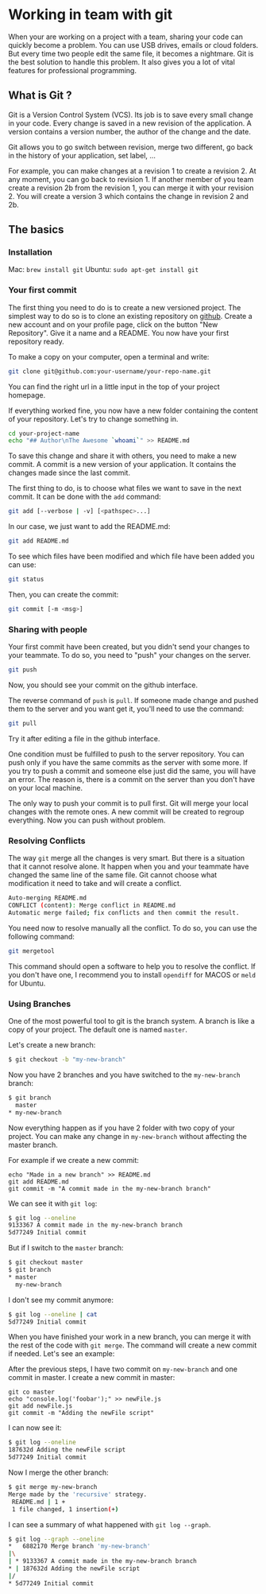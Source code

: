 # Working in team with git

When your are working on a project with a team, sharing your code can quickly become a problem. You can use USB drives, emails or cloud folders. But every time two people edit the same file, it becomes a nightmare. Git is the best solution to handle this problem.
It also gives you a lot of vital features for professional programming.

## What is Git ?

Git is a Version Control System (VCS). Its job is to save every small change in your code.
Every change is saved in a new revision of the application. A version contains a version number, the author of the change and the date.

Git allows you to go switch between revision, merge two different, go back in the history of your application, set label, ...

For example, you can make changes at a revision 1 to create a revision 2. At any moment, you can go back to revision 1. If another member of you team create a revision 2b from the revision 1, you can merge it with your revision 2. You will create a version 3 which contains the change in revision 2 and 2b.

## The basics

### Installation

Mac: `brew install git`
Ubuntu: `sudo apt-get install git`

### Your first commit

The first thing you need to do is to create a new versioned project. The simplest way to do so is to clone an existing repository on [github](http://www.github.com).
Create a new account and on your profile page, click on the button "New Repository". Give it a name and a README. You now have your first repository ready.

To make a copy on your computer, open a terminal and write:
```bash
git clone git@github.com:your-username/your-repo-name.git
```
You can find the right url in a little input in the top of your project homepage.

If everything worked fine, you now have a new folder containing the content of your repository. Let's try to change something in.
```bash
cd your-project-name
echo "## Author\nThe Awesome `whoami`" >> README.md
```
To save this change and share it with others, you need to make a new commit.
A commit is a new version of your application. It contains the changes made since the last commit.

The first thing to do, is to choose what files we want to save in the next commit. It can be done with the `add` command:
```bash
git add [--verbose | -v] [<pathspec>...]
```

In our case, we just want to add the README.md:
```bash
git add README.md
```

To see which files have been modified and which file have been added you can use:
```bash
git status
```
Then, you can create the commit:
```bash
git commit [-m <msg>]
```

### Sharing with people

Your first commit have been created, but you didn't send your changes to your teammate. To do so, you need to "push" your changes on the server.
```bash
git push
```
Now, you should see your commit on the github interface.

The reverse command of `push` is `pull`.  If someone made change and pushed them to the server and you want get it, you'll need to use the command:
```bash
git pull
```
Try it after editing a file in the github interface.


One condition must be fulfilled to push to the server repository. You can push only if you have the same commits as the server with some more.
If you try to push a commit and someone else just did the same, you will have an error. The reason is, there is a commit on the server than you don't have on your local machine.

The only way to push your commit is to pull first. Git will merge your local changes with the remote ones. A new commit will be created to regroup everything.
Now you can push without problem.

### Resolving Conflicts

The way `git` merge all the changes is very smart. But there is a situation that it cannot resolve alone. It happen when you and your teammate have changed the same line of the same file. Git cannot choose what modification it need to take and will create a conflict.

```bash
Auto-merging README.md
CONFLICT (content): Merge conflict in README.md
Automatic merge failed; fix conflicts and then commit the result.
```

You need now to resolve manually all the conflict. To do so, you can use the following command:
```bash
git mergetool
```

This command should open a software to help you to resolve the conflict. If you don't have one, I recommend you to install `opendiff` for MACOS or `meld` for Ubuntu.

### Using Branches 

One of the most powerful tool to git is the branch system. A branch is like a copy of your project. The default one is named `master`.

Let's create a new branch: 
```bash
$ git checkout -b "my-new-branch"
```

Now you have 2 branches and you have switched to the `my-new-branch` branch:
```bash
$ git branch
  master
* my-new-branch
```

Now everything happen as if you have 2 folder with two copy of your project. You can make any change in `my-new-branch` without affecting the master branch.

For example if we create a new commit:
```
echo "Made in a new branch" >> README.md
git add README.md
git commit -m "A commit made in the my-new-branch branch"
```

We can see it with `git log`: 
```bash
$ git log --oneline
9133367 A commit made in the my-new-branch branch
5d77249 Initial commit
```

But if I switch to the `master` branch:
```bash
$ git checkout master
$ git branch
* master
  my-new-branch
```

I don't see my commit anymore:
```bash
$ git log --oneline | cat
5d77249 Initial commit
```

When you have finished your work in a new branch, you can merge it with the rest of the code with `git merge`. The command will create a new commit if needed. Let's see an example: 

After the previous steps, I have two commit on `my-new-branch` and one commit in master. I create a new commit in master:
```
git co master
echo "console.log('foobar');" >> newFile.js
git add newFile.js
git commit -m "Adding the newFile script"
```

I can now see it:
```bash
$ git log --oneline
187632d Adding the newFile script
5d77249 Initial commit
```

Now I merge the other branch:
```bash
$ git merge my-new-branch
Merge made by the 'recursive' strategy.
 README.md | 1 +
 1 file changed, 1 insertion(+)
```

I can see a summary of what happened with `git log --graph`.
```bash
$ git log --graph --oneline
*   6882170 Merge branch 'my-new-branch'
|\
| * 9133367 A commit made in the my-new-branch branch
* | 187632d Adding the newFile script
|/
* 5d77249 Initial commit
```


